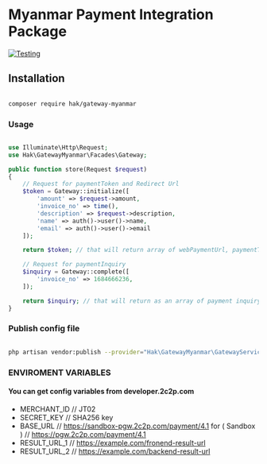 # Myanmar Payment Integration Package 
[![Testing](https://github.com/hakhant21/gateway-myanmar/actions/workflows/main.yml/badge.svg?branch=main&event=push)](https://github.com/hakhant21/gateway-myanmar/actions/workflows/main.yml)

## Installation
```bash

composer require hak/gateway-myanmar

```

### Usage 

```php

use Illuminate\Http\Request;
use Hak\GatewayMyanmar\Facades\Gateway;

public function store(Request $request)
{
    // Request for paymentToken and Redirect Url
    $token = Gateway::initialize([
        'amount' => $request->amount,
        'invoice_no' => time(), 
        'description' => $request->description,
        'name' => auth()->user()->name,
        'email' => auth()->user()->email
    ]);

    return $token; // that will return array of webPaymentUrl, paymentToken, respCode, respDesc 

    // Request for paymentInquiry
    $inquiry = Gateway::complete([
        'invoice_no' => 1684666236,
    ]);

    return $inquiry; // that will return as an array of payment inquiry data
}
```

### Publish config file

```bash

php artisan vendor:publish --provider="Hak\GatewayMyanmar\GatewayServiceProvider" --tag="gateway"

```

### ENVIROMENT VARIABLES 

#### You can get config variables from developer.2c2p.com 
  * MERCHANT_ID // JT02 
  * SECRET_KEY // SHA256 key
  * BASE_URL  // https://sandbox-pgw.2c2p.com/payment/4.1 for ( Sandbox ) // https://pgw.2c2p.com/payment/4.1
  * RESULT_URL_1 // https://example.com/fronend-result-url
  * RESULT_URL_2 // https://example.com/backend-result-url
